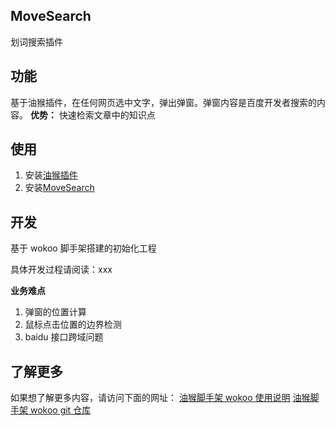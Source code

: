 ## MoveSearch

划词搜索插件

## 功能

基于油猴插件，在任何网页选中文字，弹出弹窗。弹窗内容是百度开发者搜索的内容。
**优势：** 快速检索文章中的知识点

## 使用

1. 安装[油猴插件](https://chrome.google.com/webstore/detail/tampermonkey-beta/gcalenpjmijncebpfijmoaglllgpjagf?hl=zh-CN)
2. 安装[MoveSearch](https://greasyfork.org/zh-CN/scripts/421189-movesearch)

## 开发

基于 wokoo 脚手架搭建的初始化工程

具体开发过程请阅读：xxx

**业务难点**

1. 弹窗的位置计算
2. 鼠标点击位置的边界检测
3. baidu 接口跨域问题

## 了解更多

如果想了解更多内容，请访问下面的网址：
[油猴脚手架 wokoo 使用说明](https://juejin.cn/post/6922815205575491597)
[油猴脚手架 wokoo git 仓库](https://github.com/kinyaying/wokoo)
